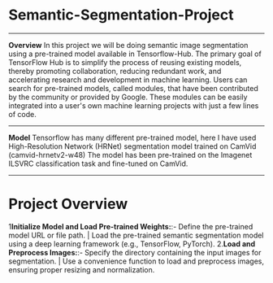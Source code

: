 # Semantic-Segmentation-Project

----------------------------------------------------------------------------------------------------------------------------------------------------------------------

**Overview**
In this project we will be doing semantic image segmentation using a pre-trained model available in Tensorflow-Hub.
The primary goal of TensorFlow Hub is to simplify the process of reusing existing models, thereby promoting collaboration, reducing redundant work, and accelerating research and development in machine learning. Users can search for pre-trained models, called modules, that have been contributed by the community or provided by Google. These modules can be easily integrated into a user's own machine learning projects with just a few lines of code.

----------------------------------------------------------------------------------------------------------------------------------------------------------------------

**Model**
Tensorflow has many different pre-trained model, here I have used High-Resolution Network (HRNet) segmentation model trained on CamVid (camvid-hrnetv2-w48)
The model has been pre-trained on the Imagenet ILSVRC classification task and fine-tuned on CamVid.

----------------------------------------------------------------------------------------------------------------------------------------------------------------------

# Project Overview

1**Initialize Model and Load Pre-trained Weights:**:- Define the pre-trained model URL or file path. | Load the pre-trained semantic segmentation model using a deep learning framework (e.g., TensorFlow, PyTorch).
2.**Load and Preprocess Images:**:- Specify the directory containing the input images for segmentation. | Use a convenience function to load and preprocess images, ensuring proper resizing and normalization.

